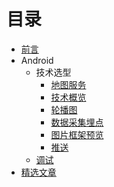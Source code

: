 # 目录

* [前言](README.md)
* Android
  * 技术选型  
    * [地图服务](blog/android/技术选型/地图服务.md)
    * [技术概览](blog/android/技术选型/概览.md)
    * [轮播图](blog/android/技术选型/轮播图.md)
    * [数据采集埋点](blog/android/技术选型/数据采集埋点.md)
    * [图片框架预览](blog/android/技术选型/图片预览框架.md)
    * [推送](blog/android/技术选型/推送.md)
  * [调试](blog/android/调试.md)
* [精选文章](blog/精选文章.md)
